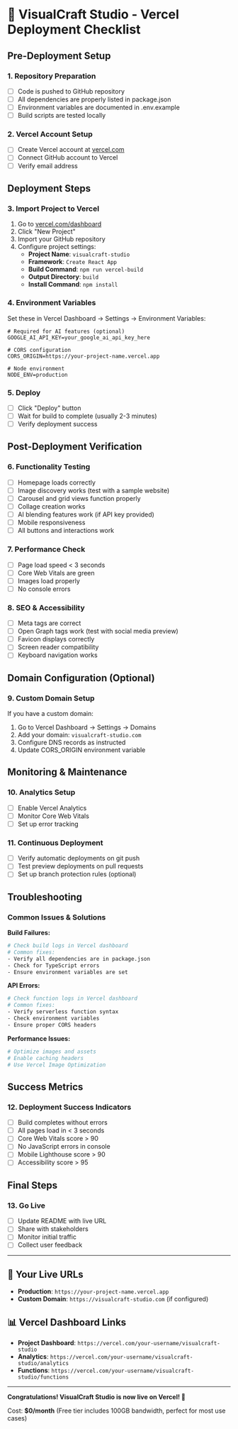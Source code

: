 # 🚀 VisualCraft Studio - Vercel Deployment Checklist

## Pre-Deployment Setup

### 1. Repository Preparation
- [ ] Code is pushed to GitHub repository
- [ ] All dependencies are properly listed in package.json
- [ ] Environment variables are documented in .env.example
- [ ] Build scripts are tested locally

### 2. Vercel Account Setup
- [ ] Create Vercel account at [vercel.com](https://vercel.com)
- [ ] Connect GitHub account to Vercel
- [ ] Verify email address

## Deployment Steps

### 3. Import Project to Vercel
1. Go to [vercel.com/dashboard](https://vercel.com/dashboard)
2. Click "New Project"
3. Import your GitHub repository
4. Configure project settings:
   - **Project Name**: `visualcraft-studio`
   - **Framework**: `Create React App`
   - **Build Command**: `npm run vercel-build`
   - **Output Directory**: `build`
   - **Install Command**: `npm install`

### 4. Environment Variables
Set these in Vercel Dashboard → Settings → Environment Variables:

```env
# Required for AI features (optional)
GOOGLE_AI_API_KEY=your_google_ai_api_key_here

# CORS configuration
CORS_ORIGIN=https://your-project-name.vercel.app

# Node environment
NODE_ENV=production
```

### 5. Deploy
- [ ] Click "Deploy" button
- [ ] Wait for build to complete (usually 2-3 minutes)
- [ ] Verify deployment success

## Post-Deployment Verification

### 6. Functionality Testing
- [ ] Homepage loads correctly
- [ ] Image discovery works (test with a sample website)
- [ ] Carousel and grid views function properly
- [ ] Collage creation works
- [ ] AI blending features work (if API key provided)
- [ ] Mobile responsiveness
- [ ] All buttons and interactions work

### 7. Performance Check
- [ ] Page load speed < 3 seconds
- [ ] Core Web Vitals are green
- [ ] Images load properly
- [ ] No console errors

### 8. SEO & Accessibility
- [ ] Meta tags are correct
- [ ] Open Graph tags work (test with social media preview)
- [ ] Favicon displays correctly
- [ ] Screen reader compatibility
- [ ] Keyboard navigation works

## Domain Configuration (Optional)

### 9. Custom Domain Setup
If you have a custom domain:
1. Go to Vercel Dashboard → Settings → Domains
2. Add your domain: `visualcraft-studio.com`
3. Configure DNS records as instructed
4. Update CORS_ORIGIN environment variable

## Monitoring & Maintenance

### 10. Analytics Setup
- [ ] Enable Vercel Analytics
- [ ] Monitor Core Web Vitals
- [ ] Set up error tracking

### 11. Continuous Deployment
- [ ] Verify automatic deployments on git push
- [ ] Test preview deployments on pull requests
- [ ] Set up branch protection rules (optional)

## Troubleshooting

### Common Issues & Solutions

**Build Failures:**
```bash
# Check build logs in Vercel dashboard
# Common fixes:
- Verify all dependencies are in package.json
- Check for TypeScript errors
- Ensure environment variables are set
```

**API Errors:**
```bash
# Check function logs in Vercel dashboard
# Common fixes:
- Verify serverless function syntax
- Check environment variables
- Ensure proper CORS headers
```

**Performance Issues:**
```bash
# Optimize images and assets
# Enable caching headers
# Use Vercel Image Optimization
```

## Success Metrics

### 12. Deployment Success Indicators
- [ ] Build completes without errors
- [ ] All pages load in < 3 seconds
- [ ] Core Web Vitals score > 90
- [ ] No JavaScript errors in console
- [ ] Mobile Lighthouse score > 90
- [ ] Accessibility score > 95

## Final Steps

### 13. Go Live
- [ ] Update README with live URL
- [ ] Share with stakeholders
- [ ] Monitor initial traffic
- [ ] Collect user feedback

---

## 🎯 Your Live URLs

- **Production**: `https://your-project-name.vercel.app`
- **Custom Domain**: `https://visualcraft-studio.com` (if configured)

## 📊 Vercel Dashboard Links

- **Project Dashboard**: `https://vercel.com/your-username/visualcraft-studio`
- **Analytics**: `https://vercel.com/your-username/visualcraft-studio/analytics`
- **Functions**: `https://vercel.com/your-username/visualcraft-studio/functions`

---

**Congratulations! VisualCraft Studio is now live on Vercel! 🎉**

Cost: **$0/month** (Free tier includes 100GB bandwidth, perfect for most use cases)